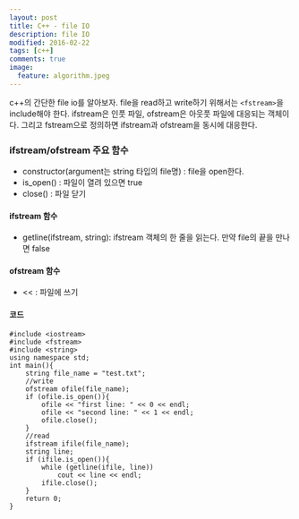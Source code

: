 ```yaml
---
layout: post
title: C++ - file IO
description: file IO
modified: 2016-02-22
tags: [c++]
comments: true
image:
  feature: algorithm.jpeg
---
```


c++의 간단한 file io를 알아보자. file을 read하고 write하기 위해서는 `<fstream>`을 include해야 한다. 
ifstream은 인풋 파일, ofstream은 아웃풋 파일에 대응되는 객체이다. 그리고 fstream으로 정의하면 ifstream과 ofstream을 동시에 대응한다. 

### ifstream/ofstream 주요 함수

- constructor(argument는 string 타입의 file명) : file을 open한다. 
- is_open() : 파일이 열려 있으면 true
- close() : 파일 닫기

#### ifstream 함수

- getline(ifstream, string): ifstream 객체의 한 줄을 읽는다. 만약 file의 끝을 만나면 false

#### ofstream 함수

- << : 파일에 쓰기 

#### 코드

```
#include <iostream>
#include <fstream>
#include <string>
using namespace std;
int main(){
	string file_name = "test.txt";
	//write
	ofstream ofile(file_name);
	if (ofile.is_open()){
		ofile << "first line: " << 0 << endl;
		ofile << "second line: " << 1 << endl;
		ofile.close();
	}
	//read
	ifstream ifile(file_name);
	string line;
	if (ifile.is_open()){
		while (getline(ifile, line))
			cout << line << endl;
		ifile.close();
	}
	return 0;
}
``` 
